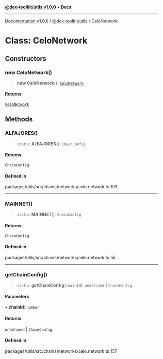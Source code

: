 [**@dex-toolkit/utils v1.0.0**](../README.md) • **Docs**

***

[Documentation v1.0.0](../../../packages.md) / [@dex-toolkit/utils](../README.md) / CeloNetwork

# Class: CeloNetwork

## Constructors

### new CeloNetwork()

> **new CeloNetwork**(): [`CeloNetwork`](CeloNetwork.md)

#### Returns

[`CeloNetwork`](CeloNetwork.md)

## Methods

### ALFAJORES()

> `static` **ALFAJORES**(): `ChainConfig`

#### Returns

`ChainConfig`

#### Defined in

packages/utils/src/chains/networks/celo.network.ts:103

***

### MAINNET()

> `static` **MAINNET**(): `ChainConfig`

#### Returns

`ChainConfig`

#### Defined in

packages/utils/src/chains/networks/celo.network.ts:55

***

### getChainConfig()

> `static` **getChainConfig**(`chainId`): `undefined` \| `ChainConfig`

#### Parameters

• **chainId**: `number`

#### Returns

`undefined` \| `ChainConfig`

#### Defined in

packages/utils/src/chains/networks/celo.network.ts:157
